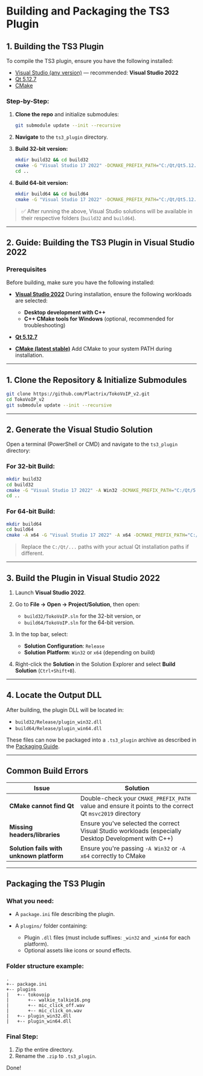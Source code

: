 # Building and Packaging the TS3 Plugin

## 1. Building the TS3 Plugin

To compile the TS3 plugin, ensure you have the following installed:

* [Visual Studio (any version)](https://visualstudio.microsoft.com/vs/) — recommended: **Visual Studio 2022**
* [Qt 5.12.7](https://download.qt.io/archive/qt/5.12/5.12.7/)
* [CMake](https://cmake.org/)

### Step-by-Step:

1. **Clone the repo** and initialize submodules:

   ```bash
   git submodule update --init --recursive
   ```

2. **Navigate** to the `ts3_plugin` directory.

3. **Build 32-bit version:**

   ```bash
   mkdir build32 && cd build32
   cmake -G "Visual Studio 17 2022" -DCMAKE_PREFIX_PATH="C:/Qt/Qt5.12.7/5.12.7/msvc2017" ..
   cd ..
   ```

4. **Build 64-bit version:**

   ```bash
   mkdir build64 && cd build64
   cmake -G "Visual Studio 17 2022" -DCMAKE_PREFIX_PATH="C:/Qt/Qt5.12.7/5.12.7/msvc2017_64" ..
   ```

> ✅ After running the above, Visual Studio solutions will be available in their respective folders (`build32` and `build64`).

---


## 2. Guide: Building the TS3 Plugin in Visual Studio 2022

### Prerequisites

Before building, make sure you have the following installed:

* **[Visual Studio 2022](https://visualstudio.microsoft.com/vs/)**
  During installation, ensure the following workloads are selected:

  * **Desktop development with C++**
  * **C++ CMake tools for Windows** (optional, recommended for troubleshooting)

* **[Qt 5.12.7](https://download.qt.io/archive/qt/5.12/5.12.7/)**

* **[CMake (latest stable)](https://cmake.org/download/)**
  Add CMake to your system PATH during installation.

---

## 1. Clone the Repository & Initialize Submodules

```bash
git clone https://github.com/Plactrix/TokoVoIP_v2.git
cd TokoVoIP_v2
git submodule update --init --recursive
```

---

## 2. Generate the Visual Studio Solution

Open a terminal (PowerShell or CMD) and navigate to the `ts3_plugin` directory:

### For 32-bit Build:

```bash
mkdir build32
cd build32
cmake -G "Visual Studio 17 2022" -A Win32 -DCMAKE_PREFIX_PATH="C:/Qt/5.12.7/msvc2019" ..
cd ..
```

### For 64-bit Build:

```bash
mkdir build64
cd build64
cmake -A x64 -G "Visual Studio 17 2022" -A x64 -DCMAKE_PREFIX_PATH="C:/Qt/5.12.7/msvc2019_64" ..
```

> Replace the `C:/Qt/...` paths with your actual Qt installation paths if different.

---

##  3. Build the Plugin in Visual Studio 2022

1. Launch **Visual Studio 2022**.

2. Go to **File → Open → Project/Solution**, then open:

   * `build32/TokoVoIP.sln` for the 32-bit version, or
   * `build64/TokoVoIP.sln` for the 64-bit version.

3. In the top bar, select:

   * **Solution Configuration**: `Release`
   * **Solution Platform**: `Win32` or `x64` (depending on build)

4. Right-click the **Solution** in the Solution Explorer and select **Build Solution** (`Ctrl+Shift+B`).

---

## 4. Locate the Output DLL

After building, the plugin DLL will be located in:

* `build32/Release/plugin_win32.dll`
* `build64/Release/plugin_win64.dll`

These files can now be packaged into a `.ts3_plugin` archive as described in the [Packaging Guide](#packaging-the-ts3-plugin).

---

## Common Build Errors

| Issue                                    | Solution                                                                                                |
| ---------------------------------------- | ------------------------------------------------------------------------------------------------------- |
| **CMake cannot find Qt**                 | Double-check your `CMAKE_PREFIX_PATH` value and ensure it points to the correct Qt `msvc2019` directory |
| **Missing headers/libraries**            | Ensure you've selected the correct Visual Studio workloads (especially Desktop Development with C++)    |
| **Solution fails with unknown platform** | Ensure you're passing `-A Win32` or `-A x64` correctly to CMake                                         |


---

## Packaging the TS3 Plugin

### What you need:

* A `package.ini` file describing the plugin.
* A `plugins/` folder containing:

  * Plugin `.dll` files (must include suffixes: `_win32` and `_win64` for each platform).
  * Optional assets like icons or sound effects.

### Folder structure example:

```
.
+-- package.ini
+-- plugins
|   +-- tokovoip
|       +-- walkie_talkie16.png
|       +-- mic_click_off.wav
|       +-- mic_click_on.wav
|   +-- plugin_win32.dll
|   +-- plugin_win64.dll
```

### Final Step:

1. Zip the entire directory.
2. Rename the `.zip` to `.ts3_plugin`.

Done!